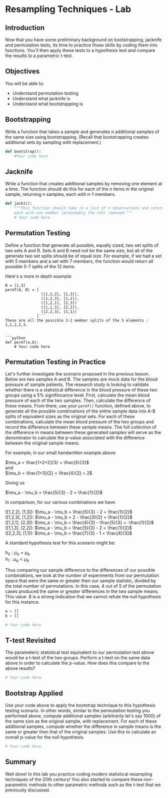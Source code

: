 
# Resampling Techniques - Lab

## Introduction

Now that you have some preliminary background on bootstrapping, jacknife and permutation tests, its time to practice those skills by coding them into functions. You'll then apply these tests to a hypothesis test and compare the results to a parametric t-test.

## Objectives

You will be able to:
* Understand permutation testing
* Understand what jacknife is
* Understand what bootstrapping is

## Bootstrapping

Write a function that takes a sample and generates n additional samples of the same size using bootstrapping. (Recall that bootstrapping creates additional sets by sampling with replacement.)


```python
def bootstrap():
    #Your code here
```

## Jacknife 

Write a function that creates additional samples by removing one element at a time. The function should do this for each of the n items in the original sample, returning n samples, each with n-1 members.


```python
def jack1():
    """This function should take in a list of n observations and return n lists
    each with one member (presumably the nth) removed."""
    # Your code here
```

## Permutation Testing

Define a function that generate all possible, equally sized, two set splits of two sets A and B. Sets A and B need not be the same size, but all of the generate two set splits should be of equal size. For example, if we had a set with 5 members and a set with 7 members, the function would return all possible 5-7 splits of the 12 items. 


Here's a more in depth example:  
```A = [1,2,2]
B = [1,3]
permT(A, B) = [
                ([1,2,2], [1,3]),
                ([1,2,3], [1,2]),
                ([1,2,1], [2,3])
                ([1,1,3], [2,2]),
                ([2,2,3], [1,1])
              ]```  
These are all the possible 3-2 member splits of the 5 elements : 1,1,2,2,3.


```python
def permT(a,b):
    # Your code here
```

## Permutation Testing in Practice
Let's further investigate the scenario proposed in the previous lesson. Below are two samples A and B. The samples are mock data for the blood pressure of sample patients. The research study is looking to validate whether there is a statistical difference in the blood pressure of these two groups using a 5% signifincance level.  First, calculate the mean blood pressure of each of the two samples. Then, calculate the difference of these means. From there, use your `permT()` function, defined above, to generate all the possible combinations of the entrie sample data into A-B splits of equivalent sizes as the original sets. For each of these combinations, calculate the mean blood pressure of the two groups and record the difference between these sample means. The full collection of the difference in means between these generated samples will serve as the denominator to calculate the p-value associated with the difference between the original sample means.

For example, in our small handwritten example above:

$\mu_a = \frac{1+2+2}{3} = \frac{5}{3}$  
and  
$\mu_b = \frac{1+3}{2} = \frac{4}{2} = 2$  

Giving us

$\mu_a - \mu_b = \frac{5}{3} - 2 = \frac{1}{2}$

In comparison, for our various combinations we have:

([1,2,2], [1,3]):  $\mu_a - \mu_b = \frac{5}{3} - 2 = \frac{1}{2}$  
([1,2,3], [1,2]):  $\mu_a - \mu_b = 2 - \frac{3}{2} = \frac{1}{2}$  
([1,2,1], [2,3]):  $\mu_a - \mu_b = \frac{4}{3} - \frac{5}{3} = -\frac{1}{2}$  
([1,1,3], [2,2]):  $\mu_a - \mu_b = \frac{5}{3} - 2 = \frac{1}{2}$  
([2,2,3], [1,1]):  $\mu_a - \mu_b = \frac{7}{3} - 1 = \frac{4}{3}$  

A standard hypothesis test for this scenario might be:

$h_0: \mu_a = \mu_b$  
$h_1: \mu_a < \mu_b$  
  
Thus comparing our sample difference to the differences of our possible combinations, we look at the number of experiments from our permutation space that were the same or greater then our sample statistic, divided by the total number of permutations. In this case, 4 out of 5 of the permutation cases produced the same or greater differences in the two sample means. This value .8 is a strong indication that we cannot refute the null hypothesis for this instance.




```python
a = []
b = []
```


```python
# Your code here
```

## T-test Revisited

The parameteric statistical test equivalent to our permutation test above would be a t-test of the two groups. Perform a t-test on the same data above in order to calculate the p-value. How does this compare to the above results?


```python
# Your code here
```

## Bootstrap Applied

Use your code above to apply the bootstrap technique to this hypothesis testing scenario. In other words, similar to the permutation testing you performed above, compute additional samples (arbitrarily let's say 1000) of the same size as the original sample, with replacement. For each of these additional samples, compute whether the difference in sample means is the same or greater then that of the original samples. Use this to calculate an overall p-value for the null hypothesis.


```python
# Your code here
```

## Summary

Well done! In this lab you practice coding modern statistical resampling techniques of the 20th century! You also started to compare these non-parametric methods to other parametric methods such as the t-test that we previously discussed.
